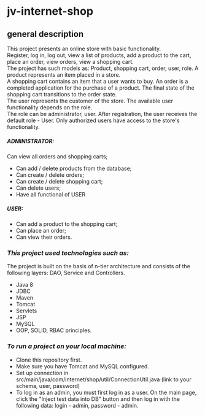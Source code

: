 # **jv-internet-shop** 

## general description
This project presents an online store with basic functionality.  
Register, log in, log out, view a list of products, add a product to the cart, place an order, view orders, view a shopping cart.  
The project has such models as: Product, shopping cart, order, user, role. A product represents an item placed in a store.  
A shopping cart contains an item that a user wants to buy. An order is a completed application for the purchase of a product. The final state of the shopping cart transitions to the order state.   
The user represents the customer of the store. The available user functionality depends on the role.  
The role can be administrator, user. After registration, the user receives the default role - User. Only authorized users have access to the store's functionality.

##### ***ADMINISTRATOR:***
Can view all orders and shopping carts;
+ Can add / delete products from the database;
+ Can create / delete orders; 
+ Can create / delete shopping cart;
+ Can delete users;
+ Have all functional of USER
##### ***USER:***
+ Can add a product to the shopping cart;
+ Can place an order;
+ Can view their orders.  
   
### ***This project used technologies such as:***
The project is built on the basis of n-tier architecture and consists of the following layers: DAO, Service and Controllers.  
+ Java 8
+ JDBC
+ Maven
+ Tomcat
+ Servlets
+ JSP
+ MySQL
+ OOP, SOLID, RBAC principles.  

### ***To run a project on your local machine:***
+ Clone this repository first.
+ Make sure you have Tomcat and MySQL configured.
+ Set up connection in src/main/java/com/internet/shop/util/ConnectionUtil.java (link to your schema, user, password)
+ To log in as an admin, you must first log in as a user. On the main page, click the "Inject test data into DB" button and then log in with the following data: login - admin, password - admin.  